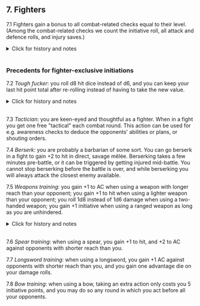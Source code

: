 <h2>7. Fighters</h2>

7.1 Fighters gain a bonus to all combat-related checks equal to their level. (Among the combat-related checks we count the initiative roll, all attack and defence rolls, and injury saves.)

<details><summary markdown="span">Click for history and notes</summary>

In Maastricht '18 we only had the fighter bonus apply to initiative, attack and defense rolls.
</details><br/>


<h3>Precedents for fighter-exclusive initiations</h3>

7.2 _Tough fucker_: you roll d8 hit dice instead of d6, and you can keep your last hit point total after re-rolling instead of having to take the new value.
<details><summary markdown="span">Click for history and notes</summary>

In Maastricht '18 the rule was slightly different, see notes for 6.4.
</details><br/>

7.3 _Tactician_: you are keen-eyed and thoughtful as a fighter. When in a fight you get one free "tactical" each combat round. This action can be used for e.g. awareness checks to deduce the opponents' abilities or plans, or shouting orders.

7.4 _Berserk_: you are probably a barbarian of some sort. You can go berserk in a fight to gain +2 to hit in direct, savage mêlée. Berserking takes a few minutes pre-battle, or it can be triggered by getting injured mid-battle. You cannot stop berserking before the battle is over, and while berserking you will always attack the closest enemy available.

7.5 _Weapons training_: you gain +1 to AC when using a weapon with longer reach than your opponent; you gain +1 to hit when using a lighter weapon than your opponent; you roll 1d8 instead of 1d6 damage when using a two-handed weapon; you gain +1 initiative when using a ranged weapon as long as you are unhindered.

<details><summary markdown="span">Click for history and notes</summary>

During Maastricht '18 this was floated as a suggestion for a general rule, to differentiate between weapon types. Then, we only adopted the +1 AC for longer reach (_cf_ 5.16) meaning this initiation will stack up an additional +1 AC. Natalie's reasoning for not adopting all of these for everyone was essentially an aesthetic preference for general incompetence among non-fighters—people just generally don't fight very well, so different weapons don't do that much difference except for people who have specifically trained with them.
</details><br/>

7.6 _Spear training_: when using a spear, you gain +1 to hit, and +2 to AC against opponents with shorter reach than you.

7.7 _Longsword training_: when using a longsword, you gain +1 AC against opponents with shorter reach than you, and you gain one advantage die on your damage rolls.

7.8 _Bow training_: when using a bow, taking an extra action only costs you 5 initiative points, and you may do so any round in which you act before all your opponents.
